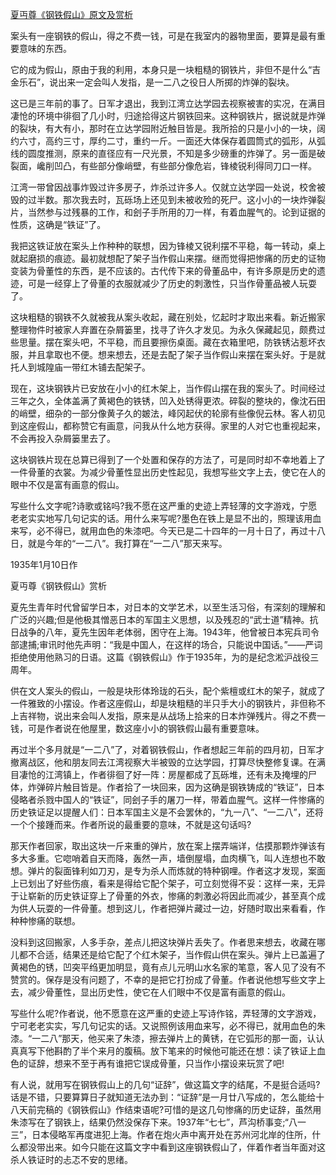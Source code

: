 [夏丏尊《钢铁假山》原文及赏析](https://www.vrrw.net/wx/9075.html)

案头有一座钢铁的假山，得之不费一钱，可是在我室内的器物里面，要算是最有重要意味的东西。

它的成为假山，原由于我的利用，本身只是一块粗糙的钢铁片，非但不是什么“吉金乐石”，说出来一定会叫人发指，是一二八之役日人所掷的炸弹的裂块。

这已是三年前的事了。日军才退出，我到江湾立达学园去视察被害的实况，在满目凄怆的环境中徘徊了几小时，归途拾得这片钢铁回来。这种钢铁片，据说就是炸弹的裂块，有大有小，那时在立达学园附近触目皆是。我所拾的只是小小的一块，阔约六寸，高约三寸，厚约二寸，重约一斤。一面还大体保存着圆筒式的弧形，从弧线的圆度推测，原来的直径应有一尺光景，不知是多少磅重的炸弹了。另一面是破裂面，巉削凹凸，有些部分像峭壁，有些部分像危岩，锋棱锐利得同刀口一样。

江湾一带曾因战事炸毁过许多房子，炸杀过许多人。仅就立达学园一处说，校舍被毁的过半数。那次我去时，瓦砾场上还见到未被收殓的死尸。这小小的一块炸弹裂片，当然参与过残暴的工作，和刽子手所用的刀一样，有着血腥气的。论到证据的性质，这确是“铁证”了。



我把这铁证放在案头上作种种的联想，因为锋棱又锐利摆不平稳，每一转动，桌上就起磨损的痕迹。最初就想配了架子当作假山来摆。继而觉得把惨痛的历史的证物变装为骨董性的东西，是不应该的。古代传下来的骨董品中，有许多原是历史的遗迹，可是一经穿上了骨董的衣服就减少了历史的刺激性，只当作骨董品被人玩耍了。

这块粗糙的钢铁不久就被我从案头收起，藏在别处，忆起时才取出来看。新近搬家整理物件时被家人弃置在杂屑篓里，找寻了许久才发见。为永久保藏起见，颇费过些思量。摆在案头吧，不平稳，而且要擦伤桌面。藏在衣箱里吧，防铁锈沾惹坏衣服，并且拿取也不便。想来想去，还是去配了架子当作假山来摆在案头好。于是就托人到城隍庙一带红木铺去配架子。

现在，这块钢铁片已安放在小小的红木架上，当作假山摆在我的案头了。时间经过三年之久，全体盖满了黄褐色的铁锈，凹入处锈得更浓。碎裂的整块的，像沈石田的峭壁，细杂的一部分像黄子久的皴法，峰冈起伏的轮廓有些像倪云林。客人初见到这座假山，都称赞它有画意，问我从什么地方获得。家里的人对它也重视起来，不会再投入杂屑篓里去了。

这块钢铁片现在总算已得到了一个处置和保存的方法了，可是同时却不幸地着上了一件骨董的衣裳。为减少骨董性显出历史性起见，我想写些文字上去，使它在人的眼中不仅是富有画意的假山。

写些什么文字呢?诗歌或铭吗?我不愿在这严重的史迹上弄轻薄的文字游戏，宁愿老老实实地写几句记实的话。用什么来写呢?墨色在铁上是显不出的，照理该用血来写，必不得已，就用血色的朱漆吧。今天已是二十四年的一月十日了，再过十八日，就是今年的“一二八”。我打算在“一二八”那天来写。

1935年1月10日作

夏丏尊《钢铁假山》赏析

夏先生青年时代曾留学日本，对日本的文学艺术，以至生活习俗，有深刻的理解和广泛的兴趣;但是他极其憎恶日本的军国主义思想，以及残忍的“武士道”精神。抗日战争的八年，夏先生因年老体弱，困守在上海。1943年，他曾被日本宪兵司令部逮捕;审讯时他先声明：“我是中国人，在这样的场合，只能说中国话。”——严词拒绝使用他熟习的日语。这篇《钢铁假山》作于1935年，为的是纪念淞沪战役三周年。

供在文人案头的假山，一般是块形体玲珑的石头，配个紫檀或红木的架子，就成了一件雅致的小摆设。作者这座假山，却是块粗糙的半只手大小的钢铁片，非但称不上吉祥物，说出来会叫人发指，原来是从战场上拾来的日本炸弹残片。得之不费一钱，可是作者说在他屋里，数这座小小的钢铁假山最有重要意味。

再过半个多月就是“一二八”了，对着钢铁假山，作者想起三年前的四月初，日军才撤离战区，他和朋友同去江湾视察大半被毁的立达学园，打算尽快整修复课。在满目凄怆的江湾镇上，作者徘徊了好一阵：房屋都成了瓦砾堆，还有未及掩埋的尸体，炸弹碎片触目皆是。作者拾了一块回来，因为这确是钢铁铸成的“铁证”，日本侵略者杀戮中国人的“铁证”，同刽子手的屠刀一样，带着血腥气。这样一件惨痛的历史铁证足以提醒人们：日本军国主义是不会罢休的，“九一八”、“一二八”，还将一个个接踵而来。作者所说的最重要的意味，不就是这句话吗?

那天作者回家，取出这块一斤来重的弹片，放在案上摆弄端详，估摸那颗炸弹该有多大多重。它唿哨着自天而降，轰然一声，墙倒屋塌，血肉横飞，叫人连想也不敢想。弹片的裂面锋利如刀刃，是专为杀人而炼就的特种钢哩。作者这才发现，案面上已划出了好些伤痕，看来是得给它配个架子，可立刻觉得不妥：这样一来，无异于让崭新的历史铁证穿上了骨董的外衣，惨痛的刺激必将因此而减少，甚至真个成为供人玩耍的一件骨董。想到这儿，作者把弹片藏过一边，好随时取出来看看，作种种惨痛的联想。

没料到这回搬家，人多手杂，差点儿把这块弹片丢失了。作者思来想去，收藏在哪儿都不合适，结果还是给它配了个红木架子，当作假山供在案头。弹片上已盖遍了黄褐色的锈，凹突平绉更加明显，竟有点儿元明山水名家的笔意，客人见了没有不赞赏的。保存是没有问题了，不幸的是把它打扮成了骨董。作者说他想写些文字上去，减少骨董性，显出历史性，使它在人们眼中不仅是富有画意的假山。

写些什么呢?作者说，他不愿意在这严重的史迹上写诗作铭，弄轻薄的文字游戏，宁可老老实实，写几句记实的话。又说照例该用血来写，必不得已，就用血色的朱漆。“一二八”那天，他买来了朱漆，擦去弹片上的黄锈，在它弧形的那一面，认认真真写下他斟酌了半个来月的腹稿。放下笔来的时候他可能还在想：读了铁证上血色的证辞，想来不至于再有谁把它误成骨董，只当作小摆设来玩赏了吧!

有人说，就用写在钢铁假山上的几句“证辞”，做这篇文字的结尾，不是挺合适吗?话是不错，只要算算日子就知道无法办到：“证辞”是一月廿八写成的，怎么能给十八天前完稿的《钢铁假山》作结束语呢?可惜的是这几句惨痛的历史证辞，虽然用朱漆写在了钢铁上，结果仍然没保存下来。1937年“七七”，芦沟桥事变;“八一三”，日本侵略军再度进犯上海。作者在炮火声中离开处在苏州河北岸的住所，什么都没带出来。如今只能在这篇文字中看到这座钢铁假山了，伴着作者当年面对这杀人铁证时的忐忑不安的思绪。

